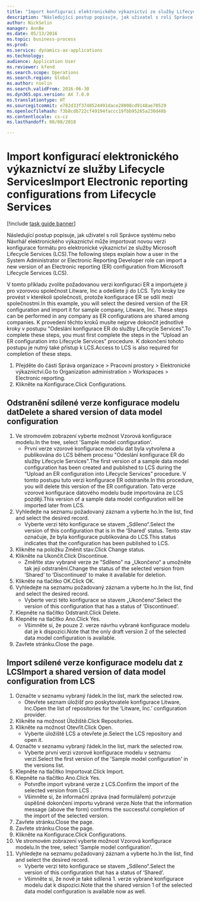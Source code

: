 ```yaml
--- 
title: "Import konfigurací elektronického výkaznictví ze služby Lifecycle Services"
description: "Následující postup popisuje, jak uživatel s rolí Správce systému nebo Návrhář elektronického výkaznictví může importovat novou verzi konfigurace formátu pro elektronické výkaznictví ze služby Microsoft Lifecycle Services (LCS)."
author: NickSelin
manager: AnnBe
ms.date: 05/13/2016
ms.topic: business-process
ms.prod: 
ms.service: dynamics-ax-applications
ms.technology: 
audience: Application User
ms.reviewer: kfend
ms.search.scope: Operations
ms.search.region: Global
ms.author: nselin
ms.search.validFrom: 2016-06-30
ms.dyn365.ops.version: AX 7.0.0
ms.translationtype: HT
ms.sourcegitcommit: e782d33f3748524491dace28008cd9148ae70529
ms.openlocfilehash: f3b8cdb722cf49194faccc19fbb95265a230d48b
ms.contentlocale: cs-cz
ms.lasthandoff: 08/08/2018

---
```

# <a name="import-electronic-reporting-configurations-from-lifecycle-services"></a><span data-ttu-id="5f6e0-103">Import konfigurací elektronického výkaznictví ze služby Lifecycle Services</span><span class="sxs-lookup"><span data-stu-id="5f6e0-103">Import Electronic reporting configurations from Lifecycle Services</span></span>

[!include [task guide banner](../../includes/task-guide-banner.md)]

<span data-ttu-id="5f6e0-104">Následující postup popisuje, jak uživatel s rolí Správce systému nebo Návrhář elektronického výkaznictví může importovat novou verzi konfigurace formátu pro elektronické výkaznictví ze služby Microsoft Lifecycle Services (LCS).</span><span class="sxs-lookup"><span data-stu-id="5f6e0-104">The following steps explain how a user in the System Administrator or Electronic Reporting Developer role can import a new version of an Electronic reporting (ER) configuration from Microsoft Lifecycle Services (LCS).</span></span>

<span data-ttu-id="5f6e0-105">V tomto příkladu zvolíte požadovanou verzi konfiguraci ER a importujete ji pro vzorovou společnost Litware, Inc a odešlete ji do LCS. Tyto kroky lze provést v kterékoli společnosti, protože konfigurace ER se sdílí mezi společnostmi.</span><span class="sxs-lookup"><span data-stu-id="5f6e0-105">In this example, you will select the desired version of the ER configuration and import it for sample company, Litware, Inc. These steps can be performed in any company as ER configurations are shared among companies.</span></span> <span data-ttu-id="5f6e0-106">K provedení těchto kroků musíte nejprve dokončit jednotlivé kroky v postupu "Odeslání konfigurace ER do služby Lifecycle Services".</span><span class="sxs-lookup"><span data-stu-id="5f6e0-106">To complete these steps, you must first complete the steps in the “Upload an ER configuration into Lifecycle Services” procedure.</span></span> <span data-ttu-id="5f6e0-107">K dokončení tohoto postupu je nutný také přístup k LCS.</span><span class="sxs-lookup"><span data-stu-id="5f6e0-107">Access to LCS is also required for completion of these steps.</span></span>

1. <span data-ttu-id="5f6e0-108">Přejděte do části Správa organizace > Pracovní prostory > Elektronické výkaznictví.</span><span class="sxs-lookup"><span data-stu-id="5f6e0-108">Go to Organization administration > Workspaces > Electronic reporting.</span></span>
2. <span data-ttu-id="5f6e0-109">Klikněte na Konfigurace.</span><span class="sxs-lookup"><span data-stu-id="5f6e0-109">Click Configurations.</span></span>

## <a name="delete-a-shared-version-of-data-model-configuration"></a><span data-ttu-id="5f6e0-110">Odstranění sdílené verze konfigurace modelu dat</span><span class="sxs-lookup"><span data-stu-id="5f6e0-110">Delete a shared version of data model configuration</span></span>
1. <span data-ttu-id="5f6e0-111">Ve stromovém zobrazení vyberte možnost Vzorová konfigurace modelu.</span><span class="sxs-lookup"><span data-stu-id="5f6e0-111">In the tree, select 'Sample model configuration'.</span></span>
    * <span data-ttu-id="5f6e0-112">První verze vzorové konfigurace modelu dat byla vytvořena a publikována do LCS během procesu "Odeslání konfigurace ER do služby Lifecycle Services".</span><span class="sxs-lookup"><span data-stu-id="5f6e0-112">The first version of a sample data model configuration has been created and published to LCS during the “Upload an ER configuration into Lifecycle Services” procedure.</span></span> <span data-ttu-id="5f6e0-113">V tomto postupu tuto verzi konfigurace ER odstraníte.</span><span class="sxs-lookup"><span data-stu-id="5f6e0-113">In this procedure, you will delete this version of the ER configuration.</span></span> <span data-ttu-id="5f6e0-114">Tato verze vzorové konfigurace datového modelu bude importována ze LCS později.</span><span class="sxs-lookup"><span data-stu-id="5f6e0-114">This version of a sample data model configuration will be imported later from LCS.</span></span>  
2. <span data-ttu-id="5f6e0-115">Vyhledejte na seznamu požadovaný záznam a vyberte ho.</span><span class="sxs-lookup"><span data-stu-id="5f6e0-115">In the list, find and select the desired record.</span></span>
    * <span data-ttu-id="5f6e0-116">Vyberte verzi této konfigurace se stavem „Sdíleno“.</span><span class="sxs-lookup"><span data-stu-id="5f6e0-116">Select the version of this configuration that is in the ‘Shared’ status.</span></span> <span data-ttu-id="5f6e0-117">Tento stav označuje, že byla konfigurace publikována do LCS.</span><span class="sxs-lookup"><span data-stu-id="5f6e0-117">This status indicates that the configuration has been published to LCS.</span></span>  
3. <span data-ttu-id="5f6e0-118">Klikněte na položku Změnit stav.</span><span class="sxs-lookup"><span data-stu-id="5f6e0-118">Click Change status.</span></span>
4. <span data-ttu-id="5f6e0-119">Klikněte na Ukončit.</span><span class="sxs-lookup"><span data-stu-id="5f6e0-119">Click Discontinue.</span></span>
    * <span data-ttu-id="5f6e0-120">Změňte stav vybrané verze ze "Sdíleno" na „Ukončeno“ a umožněte tak její odstranění.</span><span class="sxs-lookup"><span data-stu-id="5f6e0-120">Change the status of the selected version from ‘Shared’ to ‘Discontinued’ to make it available for deletion.</span></span>  
5. <span data-ttu-id="5f6e0-121">Klikněte na tlačítko OK.</span><span class="sxs-lookup"><span data-stu-id="5f6e0-121">Click OK.</span></span>
6. <span data-ttu-id="5f6e0-122">Vyhledejte na seznamu požadovaný záznam a vyberte ho.</span><span class="sxs-lookup"><span data-stu-id="5f6e0-122">In the list, find and select the desired record.</span></span>
    * <span data-ttu-id="5f6e0-123">Vyberte verzi této konfigurace se stavem „Ukončeno“.</span><span class="sxs-lookup"><span data-stu-id="5f6e0-123">Select the version of this configuration that has a status of ‘Discontinued’.</span></span>  
7. <span data-ttu-id="5f6e0-124">Klepněte na tlačítko Odstranit.</span><span class="sxs-lookup"><span data-stu-id="5f6e0-124">Click Delete.</span></span>
8. <span data-ttu-id="5f6e0-125">Klepněte na tlačítko Ano.</span><span class="sxs-lookup"><span data-stu-id="5f6e0-125">Click Yes.</span></span>
    * <span data-ttu-id="5f6e0-126">Všimněte si, že pouze 2. verze návrhu vybrané konfigurace modelu dat je k dispozici.</span><span class="sxs-lookup"><span data-stu-id="5f6e0-126">Note that the only draft version 2 of the selected data model configuration is available.</span></span>  
9. <span data-ttu-id="5f6e0-127">Zavřete stránku.</span><span class="sxs-lookup"><span data-stu-id="5f6e0-127">Close the page.</span></span>

## <a name="import-a-shared-version-of-data-model-configuration-from-lcs"></a><span data-ttu-id="5f6e0-128">Import sdílené verze konfigurace modelu dat z LCS</span><span class="sxs-lookup"><span data-stu-id="5f6e0-128">Import a shared version of data model configuration from LCS</span></span>
1. <span data-ttu-id="5f6e0-129">Označte v seznamu vybraný řádek.</span><span class="sxs-lookup"><span data-stu-id="5f6e0-129">In the list, mark the selected row.</span></span>
    * <span data-ttu-id="5f6e0-130">Otevřete seznam úložišť pro poskytovatele konfigurace Litware, Inc.</span><span class="sxs-lookup"><span data-stu-id="5f6e0-130">Open the list of repositories for the ‘Litware, Inc.’</span></span> <span data-ttu-id="5f6e0-131"> </span><span class="sxs-lookup"><span data-stu-id="5f6e0-131">configuration provider.</span></span>  
2. <span data-ttu-id="5f6e0-132">Klikněte na možnost Úložiště.</span><span class="sxs-lookup"><span data-stu-id="5f6e0-132">Click Repositories.</span></span>
3. <span data-ttu-id="5f6e0-133">Klikněte na možnost Otevřít.</span><span class="sxs-lookup"><span data-stu-id="5f6e0-133">Click Open.</span></span>
    * <span data-ttu-id="5f6e0-134">Vyberte úložiště LCS a otevřete je.</span><span class="sxs-lookup"><span data-stu-id="5f6e0-134">Select the LCS repository and open it.</span></span>  
4. <span data-ttu-id="5f6e0-135">Označte v seznamu vybraný řádek.</span><span class="sxs-lookup"><span data-stu-id="5f6e0-135">In the list, mark the selected row.</span></span>
    * <span data-ttu-id="5f6e0-136">Vyberte první verzi vzorové konfigurace modelu v seznamu verzí.</span><span class="sxs-lookup"><span data-stu-id="5f6e0-136">Select the first version of the 'Sample model configuration' in the versions list.</span></span>  
5. <span data-ttu-id="5f6e0-137">Klepněte na tlačítko Importovat.</span><span class="sxs-lookup"><span data-stu-id="5f6e0-137">Click Import.</span></span>
6. <span data-ttu-id="5f6e0-138">Klepněte na tlačítko Ano.</span><span class="sxs-lookup"><span data-stu-id="5f6e0-138">Click Yes.</span></span>
    * <span data-ttu-id="5f6e0-139">Potvrďte import vybrané verze z LCS.</span><span class="sxs-lookup"><span data-stu-id="5f6e0-139">Confirm the import of the selected version from LCS .</span></span>  
    * <span data-ttu-id="5f6e0-140">Všimněte si, že informační zpráva (nad formulářem) potvrzuje úspěšné dokončení importu vybrané verze.</span><span class="sxs-lookup"><span data-stu-id="5f6e0-140">Note that the information message (above the form) confirms the successful completion of the import of the selected version.</span></span>  
7. <span data-ttu-id="5f6e0-141">Zavřete stránku.</span><span class="sxs-lookup"><span data-stu-id="5f6e0-141">Close the page.</span></span>
8. <span data-ttu-id="5f6e0-142">Zavřete stránku.</span><span class="sxs-lookup"><span data-stu-id="5f6e0-142">Close the page.</span></span>
9. <span data-ttu-id="5f6e0-143">Klikněte na Konfigurace.</span><span class="sxs-lookup"><span data-stu-id="5f6e0-143">Click Configurations.</span></span>
10. <span data-ttu-id="5f6e0-144">Ve stromovém zobrazení vyberte možnost Vzorová konfigurace modelu.</span><span class="sxs-lookup"><span data-stu-id="5f6e0-144">In the tree, select 'Sample model configuration'.</span></span>
11. <span data-ttu-id="5f6e0-145">Vyhledejte na seznamu požadovaný záznam a vyberte ho.</span><span class="sxs-lookup"><span data-stu-id="5f6e0-145">In the list, find and select the desired record.</span></span>
    * <span data-ttu-id="5f6e0-146">Vyberte verzi této konfigurace se stavem „Sdíleno“.</span><span class="sxs-lookup"><span data-stu-id="5f6e0-146">Select the version of this configuration that has a status of ‘Shared’.</span></span>  
    * <span data-ttu-id="5f6e0-147">Všimněte si, že nově je také sdílená 1. verze vybrané konfigurace modelu dat k dispozici.</span><span class="sxs-lookup"><span data-stu-id="5f6e0-147">Note that the shared version 1 of the selected data model configuration is available now as well.</span></span>  


